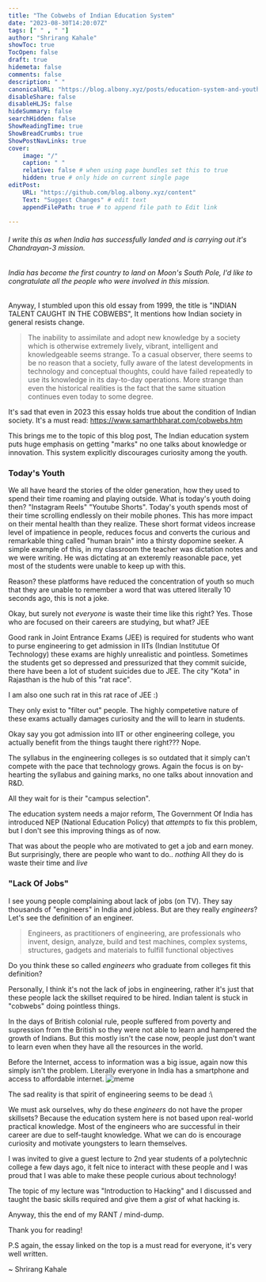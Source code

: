 ```yaml
---
title: "The Cobwebs of Indian Education System"
date: "2023-08-30T14:20:07Z"
tags: [" " , " "]
author: "Shrirang Kahale"
showToc: true
TocOpen: false
draft: true
hidemeta: false
comments: false
description: " "
canonicalURL: "https://blog.albony.xyz/posts/education-system-and-youth"
disableShare: false
disableHLJS: false
hideSummary: false
searchHidden: false
ShowReadingTime: true
ShowBreadCrumbs: true
ShowPostNavLinks: true
cover:
    image: "/"
    caption: " "
    relative: false # when using page bundles set this to true
    hidden: true # only hide on current single page
editPost:
    URL: "https://github.com/blog.albony.xyz/content"
    Text: "Suggest Changes" # edit text
    appendFilePath: true # to append file path to Edit link

---
```

###### I write this as when India has successfully landed and is carrying out it's Chandrayan-3 mission.
###### India has become the first country to land on Moon's South Pole, I'd like to congratulate all the people who were involved in this mission.

Anyway, I stumbled upon this old essay from 1999, the title is "INDIAN TALENT CAUGHT IN THE COBWEBS",
It mentions how Indian society in general resists change.

> The inability to assimilate and adopt new knowledge by a society which is otherwise extremely lively, vibrant, intelligent and knowledgeable seems strange. 
> To a casual observer, there seems to be no reason that a society, fully aware of the latest developments in technology and conceptual thoughts, 
> could have failed repeatedly to use its knowledge in its day-to-day operations. 
> More strange than even the historical realities is the fact that the same situation continues even today to some degree.

It's sad that even in 2023 this essay holds true about the condition of Indian society. It's a must read: https://www.samarthbharat.com/cobwebs.htm

This brings me to the topic of this blog post, The Indian education system puts huge emphasis on getting "marks" no one talks about knowledge 
or innovation. This system explicitly discourages curiosity among the youth. 

### Today's Youth

We all have heard the stories of the older generation, how they used to spend their time roaming and playing outside.
What is today's youth doing then? "Instagram Reels" "Youtube Shorts". 
Today's youth spends most of their time scrolling endlessly on their mobile phones. 
This has more impact on their mental health than they realize. These short format videos increase level of impatience in people,
reduces focus and converts the curious and remarkable thing called "human brain" into a thirsty dopomine seeker. 
A simple example of this, in my classroom the teacher was dictation notes and we were writing. He was dictating 
at an exteremly reasonable pace, yet most of the students were unable to keep up with this. 

Reason? these platforms have reduced the concentration of youth so much that they are unable to remember a word that 
was uttered literally 10 seconds ago, this is not a joke.

Okay, but surely not *everyone* is waste their time like this right? Yes. 
Those who are focused on their careers are studying, but what? JEE

Good rank in Joint Entrance Exams (JEE) is required for students who want to purse engineering to get admission in IITs 
(Indian Institutue Of Technology) these exams are highly unrealistic and pointless. Sometimes the students get so depressed 
and pressurized that they commit suicide, there have been a lot of student suicides due to JEE. 
The city "Kota" in Rajasthan is the hub of this "rat race".

I am also one such rat in this rat race of JEE :) 

They only exist to "filter out" people. The highly competetive nature of these exams actually damages curiosity 
and the will to learn in students. 

Okay say you got admission into IIT or other engineering college, you actually benefit from the things taught there right??? 
Nope. 

The syllabus in the engineering colleges is so outdated that it simply can't compete with the pace that technology grows. 
Again the focus is on by-hearting the syllabus and gaining marks, no one talks about innovation and R&D. 

All they wait for is their "campus selection". 

The education system needs a major reform, The Government Of India has introduced NEP (National Education Policy) that *attempts* 
to fix this problem, but I don't see this improving things as of now.

That was about the people who are motivated to get a job and earn money. 
But surprisingly, there are people who want to do.. *nothing* 
All they do is waste their time and *live* 

### "Lack Of Jobs" 

I see young people complaining about lack of jobs (on TV). They say thousands of "engineers" in India and jobless. 
But are they really *engineers*? 
Let's see the definition of an engineer. 

>  Engineers, as practitioners of engineering, are professionals who invent, design, analyze, build and test machines, complex systems, structures, gadgets and materials to fulfill functional objectives

Do you think these so called *engineers* who graduate from colleges fit this definition? 

Personally, I think it's not the lack of jobs in engineering, rather it's just that these people lack the skillset required to be hired. 
Indian talent is stuck in "cobwebs" doing pointless things. 

In the days of British colonial rule, people suffered from poverty and supression from the British so they were not able to learn 
and hampered the growth of Indians. But this mostly isn't the case now, people just don't want to learn even when they have all the resources 
in the world. 

Before the Internet, access to information was a big issue, again now this simply isn't the problem. 
Literally everyone in India has a smartphone and access to affordable internet. 
![meme](/stupid_internet.webp)

The sad reality is that spirit of engineering seems to be dead :\

We must ask ourselves, why do these *engineers* do not have the proper skillsets? Because the education system here is not based 
upon real-world practical knowledge. Most of the engineers who are successful in their career are due to self-taught knowledge. 
What we can do is encourage curiosity and motivate youngsters to learn themselves. 

I was invited to give a guest lecture to 2nd year students of a polytechnic college a few days ago, it felt nice to interact with these people 
and I was proud that I was able to make these people curious about technology!

The topic of my lecture was "Introduction to Hacking" and I discussed and taught the basic skills required and give them a *gist* of what hacking is. 

Anyway, this the end of my RANT / mind-dump. 

Thank you for reading! 

P.S again, the essay linked on the top is a must read for everyone, it's very well written.

~ Shrirang Kahale
